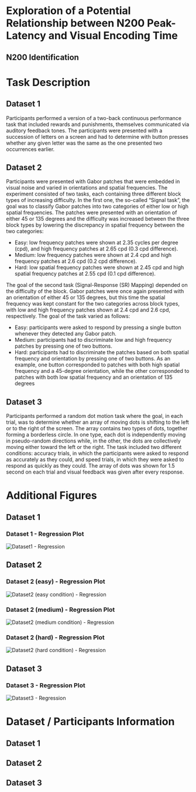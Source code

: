 <h1>Exploration of a Potential Relationship between N200 Peak-Latency and Visual Encoding Time</h1>
<h2>N200 Identification</h2>

<h1>Task Description</h1>
<h2>Dataset 1</h2>
Participants performed a version of a two-back continuous performance task that included rewards and
punishments, themselves communicated via auditory feedback tones. The participants were presented with a
succession of letters on a screen and had to determine with button presses whether any given letter was the same as
the one presented two occurrences earlier.

<h2>Dataset 2</h2>
Participants were presented with Gabor patches that were embedded in visual noise and varied in
orientations and spatial frequencies. The experiment consisted of two tasks, each containing three different block types
of increasing difficulty.
In the first one, the so-called “Signal task”, the goal was to classify Gabor patches into two categories of either low or
high spatial frequencies. The patches were presented with an orientation of either 45 or 135 degrees and the difficulty
was increased between the three block types by lowering the discrepancy in spatial frequency between the two
categories:

- Easy: low frequency patches were shown at 2.35 cycles per degree (cpd), and high frequency patches at 2.65 cpd
(0.3 cpd difference).
- Medium: low frequency patches were shown at 2.4 cpd and high frequency patches at 2.6 cpd (0.2 cpd
difference).
- Hard: low spatial frequency patches were shown at 2.45 cpd and high spatial frequency patches at 2.55 cpd (0.1
cpd difference).  

The goal of the second task (Signal-Response (SR) Mapping) depended on the difficulty of the block. Gabor patches were
once again presented with an orientation of either 45 or 135 degrees, but this time the spatial frequency was kept
constant for the two categories across block types, with low and high frequency patches shown at 2.4 cpd and 2.6 cpd,
respectively. The goal of the task varied as follows:
- Easy: participants were asked to respond by pressing a single button whenever they detected any Gabor patch.
- Medium: participants had to discriminate low and high frequency patches by pressing one of two buttons.
- Hard: participants had to discriminate the patches based on both spatial frequency and orientation by pressing
one of two buttons. As an example, one button corresponded to patches with both high spatial frequency and a
45-degree orientation, while the other corresponded to patches with both low spatial frequency and an
orientation of 135 degrees


<h2>Dataset 3</h2>
Participants performed a random dot motion task where the goal, in each trial, was to determine
whether an array of moving dots is shifting to the left or to the right of the screen. The array contains two types of dots,
together forming a borderless circle. In one type, each dot is independently moving in pseudo-random directions while,
in the other, the dots are collectively moving either toward the left or the right. The task included two different
conditions: accuracy trials, in which the participants were asked to respond as accurately as they could, and speed trials,
in which they were asked to respond as quickly as they could. The array of dots was shown for 1.5 second on each trial
and visual feedback was given after every response.

<h1>Additional Figures</h1>
<h2>Dataset 1</h2>
<h3>Dataset 1 - Regression Plot</h3>
<img src="/Supplementary_Data/Figures/Outliers_Excluded/dataset1.png" alt="Dataset1 - Regression" title="Dataset 1 - Regression Plot">

<h2>Dataset 2</h2>
<h3>Dataset 2 (easy) - Regression Plot</h3>
<img src="/Supplementary_Data/Figures/Outliers_Excluded/dataset2 (Easy).png" alt="Dataset2 (easy condition) - Regression" title="Dataset 2 (easy) - Regression Plot">

<h3>Dataset 2 (medium) - Regression Plot</h3>
<img src="/Supplementary_Data/Figures/Outliers_Excluded/dataset2 (Medium).png" alt="Dataset2 (medium condition) - Regression" title="Dataset 2 (medium)- Regression Plot">

<h3>Dataset 2 (hard) - Regression Plot</h3>
<img src="/Supplementary_Data/Figures/Outliers_Excluded/dataset2 (Hard).png" alt="Dataset2 (hard condition) - Regression" title="Dataset 2 (hard) - Regression Plot">


<h2>Dataset 3</h2>
<h3>Dataset 3 - Regression Plot</h3>
<img src="/Supplementary_Data/Figures/Outliers_Excluded/dataset3.png" alt="Dataset3 - Regression" title="Dataset 3 - Regression Plot">


<h1>Dataset / Participants Information</h1>
<h2>Dataset 1</h2>
<h2>Dataset 2</h2>
<h2>Dataset 3</h2>

